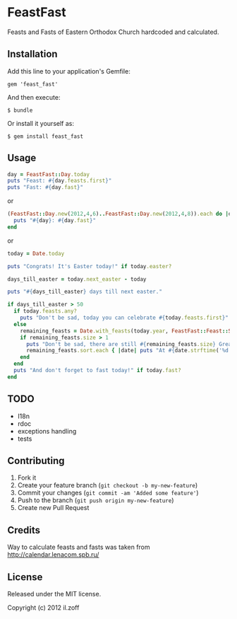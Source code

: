 # FeastFast

Feasts and Fasts of Eastern Orthodox Church hardcoded and calculated.

## Installation

Add this line to your application's Gemfile:

    gem 'feast_fast'

And then execute:

    $ bundle

Or install it yourself as:

    $ gem install feast_fast

## Usage

``` ruby
day = FeastFast::Day.today
puts "Feast: #{day.feasts.first}"
puts "Fast: #{day.fast}"
```
or 

``` ruby
(FeastFast::Day.new(2012,4,6)..FeastFast::Day.new(2012,4,8)).each do |day|
  puts "#{day}: #{day.fast}"
end
```
or

``` ruby
today = Date.today

puts "Congrats! It's Easter today!" if today.easter?

days_till_easter = today.next_easter - today

puts "#{days_till_easter} days till next easter."

if days_till_easter > 50
  if today.feasts.any?
    puts "Don't be sad, today you can celebrate #{today.feasts.first}"
  else
    remaining_feasts = Date.with_feasts(today.year, FeastFast::Feast::STATUS::TWELVE).select{ |feast_day| feast_day > today }
    if remaining_feasts.size > 1
      puts "Don't be sad, there are still #{remaining_feasts.size} Great Feasts in this year:"
      remaining_feasts.sort.each { |date| puts "At #{date.strftime('%d %b')}: #{date.feasts.first}" }
    end
  end
  puts "And don't forget to fast today!" if today.fast?
end
```

## TODO

- I18n
- rdoc
- exceptions handling
- tests

## Contributing

1. Fork it
2. Create your feature branch (`git checkout -b my-new-feature`)
3. Commit your changes (`git commit -am 'Added some feature'`)
4. Push to the branch (`git push origin my-new-feature`)
5. Create new Pull Request

## Credits 

Way to calculate feasts and fasts was taken from http://calendar.lenacom.spb.ru/

## License

Released under the MIT license.

Copyright (c) 2012 il.zoff